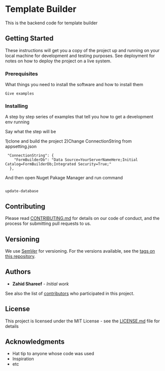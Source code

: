 # Template Builder

This is the backend code for template builder

## Getting Started

These instructions will get you a copy of the project up and running on your local machine for development and testing purposes. See deployment for notes on how to deploy the project on a live system.

### Prerequisites

What things you need to install the software and how to install them

```
Give examples
```

### Installing

A step by step series of examples that tell you how to get a development env running

Say what the step will be



1)clone and build the project
2)Change ConnectionString from appsetting.json
```
 "ConnectionString": {
    "FormBuilderDb": "Data Source=YourServerNameHere;Initial Catalog=FormBuilderDb;Integrated Security=True;"
  },

```

And then open Nuget Pakage Manager and run command
```

update-database
```






## Contributing

Please read [CONTRIBUTING.md](https://gist.github.com/PurpleBooth/b24679402957c63ec426) for details on our code of conduct, and the process for submitting pull requests to us.

## Versioning

We use [SemVer](http://github.com/beingmoid/temp-builder.git/) for versioning. For the versions available, see the [tags on this repository](https://github.com/beingmoid/temp-builder). 

## Authors

* **Zahid Shareef** - *Initial work* 

See also the list of [contributors](https://github.com/your/project/contributors) who participated in this project.

## License

This project is licensed under the MIT License - see the [LICENSE.md](LICENSE.md) file for details

## Acknowledgments

* Hat tip to anyone whose code was used
* Inspiration
* etc
